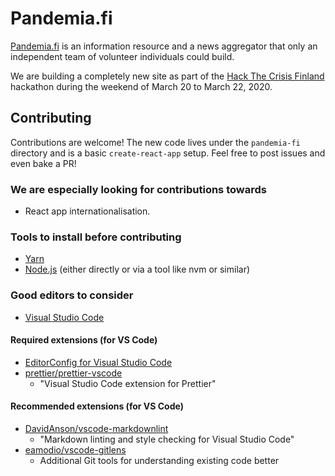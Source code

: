# Pandemia.fi

[Pandemia.fi](https://www.pandemia.fi/) is an information resource and a news aggregator that only an independent team of volunteer individuals could build.

We are building a completely new site as part of the [Hack The Crisis Finland](https://www.hackthecrisisfinland.com/) hackathon during the weekend of March 20 to March 22, 2020.

## Contributing

Contributions are welcome! The new code lives under the `pandemia-fi` directory
and is a basic `create-react-app` setup. Feel free to post issues and even bake a PR!

### We are especially looking for contributions towards

- React app internationalisation.

### Tools to install before contributing

- [Yarn](https://classic.yarnpkg.com/en/)
- [Node.js](https://nodejs.org/en/) (either directly or via a tool like nvm or similar)

### Good editors to consider

- [Visual Studio Code](https://code.visualstudio.com/)

#### Required extensions (for VS Code)

- [EditorConfig for Visual Studio Code](https://github.com/editorconfig/editorconfig-vscode)
- [prettier/prettier-vscode](https://github.com/prettier/prettier-vscode)
  - "Visual Studio Code extension for Prettier"

#### Recommended extensions (for VS Code)

- [DavidAnson/vscode-markdownlint](https://github.com/DavidAnson/vscode-markdownlint)
  - "Markdown linting and style checking for Visual Studio Code"
- [eamodio/vscode-gitlens](https://github.com/eamodio/vscode-gitlens)
  - Additional Git tools for understanding existing code better
